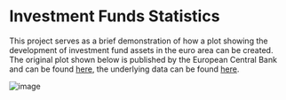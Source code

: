 # Investment Funds Statistics
This project serves as a brief demonstration of how a plot showing the development of investment fund assets in the euro area can be created. The original plot shown below is published by the European Central Bank and can be found [here](https://www.ecb.europa.eu/stats/financial_corporations/investment_funds/html/index.de.html), the underlying data can be found [here](https://data.ecb.europa.eu/search-results?searchTerm=IVF.Q.U2.N.T0.A20.A.1.Z5.0000.Z01.E+OR+IVF.Q.U2.N.T0.A30.A.1.Z5.0000.Z01.E+OR+IVF.Q.U2.N.T0.A60.A.1.Z5.0000.Z01.E+OR+IVF.Q.U2.N.T0.AT1.A.1.Z5.0000.Z01.E+OR+IVF.Q.U2.N.T0.A52.A.1.Z5.0000.Z01.E+OR+IVF.Q.U2.N.T0.A5A.A.1.Z5.0000.Z01.E+OR+IVF.Q.U2.N.T0.T00.A.1.Z5.0000.Z01.E). 

![image](https://github.com/user-attachments/assets/4763877a-baef-4f35-b7bd-c3e0194a7df9)
